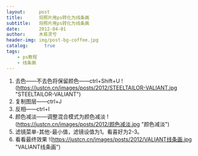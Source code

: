```yaml
---
layout:     post
title:      将照片用ps转化为线条画
subtitle:   将照片用ps转化为线条画
date:       2012-04-01
author:     木易灵兮
header-img: img/post-bg-coffee.jpg
catalog: 	  true
tags:
    - ps教程
    - 线条画
---
```


1. 去色——不去色将保留颜色——ctrl+Shift+U
!(https://justcn.cn/images/posts/2012/STEELTAILOR-VALIANT.jpg "STEELTAILOR-VALIANT")
2. 复制图层——ctrl+J
3. 反相——ctrl+I
4. 颜色减淡——调整混合模式为颜色减淡
!(https://justcn.cn/images/posts/2012/颜色减淡.jpg "颜色减淡")
5. 滤镜菜单-其他-最小值，滤镜设值为1。看喜好为2-3。
6. 看看最终效果
!(https://justcn.cn/images/posts/2012/VALIANT线条画.jpg "VALIANT线条画")
